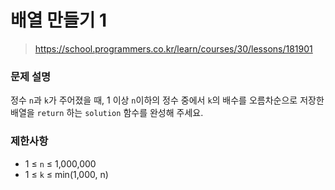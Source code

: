 # 배열 만들기 1

> https://school.programmers.co.kr/learn/courses/30/lessons/181901

### 문제 설명

정수 `n`과 `k`가 주어졌을 때, 1 이상 `n`이하의 정수 중에서 `k`의 배수를 오름차순으로 저장한 배열을 `return` 하는 `solution` 함수를 완성해 주세요.

### 제한사항

- 1 ≤ `n` ≤ 1,000,000
- 1 ≤ `k` ≤ min(1,000, n)
